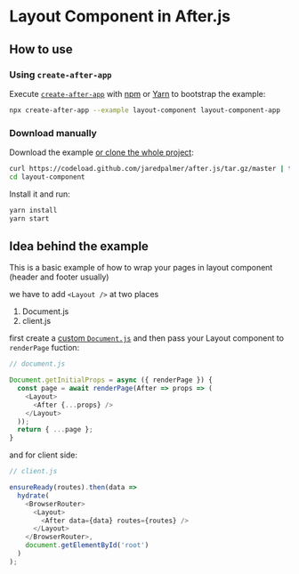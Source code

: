 # Layout Component in After.js

## How to use

### Using `create-after-app`

Execute [`create-after-app`](https://github.com/jaredpalmer/after.js/tree/master/packages/create-after-app) with [npm](https://docs.npmjs.com/cli/init) or [Yarn](https://yarnpkg.com/lang/en/docs/cli/create/) to bootstrap the example:

```bash
npx create-after-app --example layout-component layout-component-app
```

### Download manually

Download the example [or clone the whole project](https://github.com/jaredpalmer/after.js.git):

```bash
curl https://codeload.github.com/jaredpalmer/after.js/tar.gz/master | tar -xz --strip=2 after.js-master/examples/layout-component
cd layout-component
```

Install it and run:

```bash
yarn install
yarn start
```

## Idea behind the example

This is a basic example of how to wrap your pages in layout component (header and footer usually)

we have to add `<Layout />` at two places
1) Document.js
2) client.js

first create a [custom `Document.js`](https://github.com/jaredpalmer/after.js#custom-document) and then pass your Layout component to `renderPage` fuction:

```js
// document.js

Document.getInitialProps = async ({ renderPage }) {
  const page = await renderPage(After => props => (
    <Layout>
      <After {...props} />
    </Layout>
  ));
  return { ...page };
}
```
and for client side:
```js
// client.js

ensureReady(routes).then(data =>
  hydrate(
    <BrowserRouter>
      <Layout>
        <After data={data} routes={routes} />
      </Layout>
    </BrowserRouter>,
    document.getElementById('root')
  )
);
```
